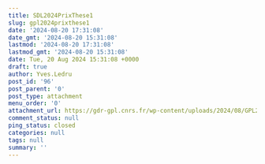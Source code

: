 ```yaml
---
title: SDL2024PrixThese1
slug: gpl2024prixthese1
date: '2024-08-20 17:31:08'
date_gmt: '2024-08-20 15:31:08'
lastmod: '2024-08-20 17:31:08'
lastmod_gmt: '2024-08-20 15:31:08'
date: Tue, 20 Aug 2024 15:31:08 +0000
draft: true
author: Yves.Ledru
post_id: '96'
post_parent: '0'
post_type: attachment
menu_order: '0'
attachment_url: https://gdr-gpl.cnrs.fr/wp-content/uploads/2024/08/GPL2024PrixThese1.jpg
comment_status: null
ping_status: closed
categories: null
tags: null
summary: ''
---
```



